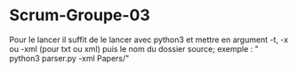 # Scrum-Groupe-03
Pour le lancer il suffit de le lancer avec python3 et mettre en argument -t, -x ou -xml (pour txt ou xml) puis le nom du dossier source;
exemple : " python3 parser.py -xml Papers/"
